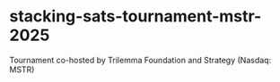 # stacking-sats-tournament-mstr-2025
Tournament co-hosted by Trilemma Foundation and Strategy (Nasdaq: MSTR)
